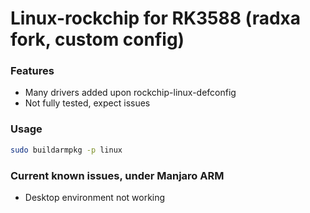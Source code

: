 # Linux-rockchip for RK3588 (radxa fork, custom config)

### Features  

- Many drivers added upon rockchip-linux-defconfig  
- Not fully tested, expect issues  

### Usage

```bash 
sudo buildarmpkg -p linux  
```

### Current known issues, under Manjaro ARM  

- Desktop environment not working  
